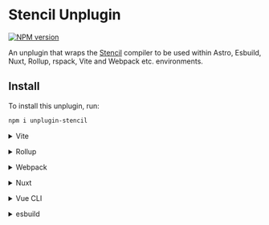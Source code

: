 # Stencil Unplugin

[![NPM version](https://img.shields.io/npm/v/unplugin-stencil?color=a1b858&label=)](https://www.npmjs.com/package/unplugin-stencil)

An unplugin that wraps the [Stencil](https://stenciljs.com/) compiler to be used within Astro, Esbuild, Nuxt, Rollup, rspack, Vite and Webpack etc. environments.

## Install

To install this unplugin, run:

```bash
npm i unplugin-stencil
```

<details>
<summary>Vite</summary><br>

```ts
// vite.config.ts
import stencil from 'unplugin-stencil/vite'

export default defineConfig({
  plugins: [
    stencil({ /* Stencil configuration overwrites */ }),
  ],
})
```

<br></details>

<details>
<summary>Rollup</summary><br>

```ts
// rollup.config.js
import Starter from 'unplugin-stencil/rollup'

export default {
  plugins: [
    Starter({ /* options */ }),
  ],
}
```

<br></details>


<details>
<summary>Webpack</summary><br>

```ts
// webpack.config.js
module.exports = {
  /* ... */
  plugins: [
    require('unplugin-stencil/webpack')({ /* options */ })
  ]
}
```

<br></details>

<details>
<summary>Nuxt</summary><br>

```ts
// nuxt.config.js
export default defineNuxtConfig({
  modules: [
    ['unplugin-stencil/nuxt', { /* options */ }],
  ],
})
```

> This module works for both Nuxt 2 and [Nuxt Vite](https://github.com/nuxt/vite)

<br></details>

<details>
<summary>Vue CLI</summary><br>

```ts
// vue.config.js
module.exports = {
  configureWebpack: {
    plugins: [
      require('unplugin-stencil/webpack')({ /* options */ }),
    ],
  },
}
```

<br></details>

<details>
<summary>esbuild</summary><br>

```ts
// esbuild.config.js
import { build } from 'esbuild'
import Starter from 'unplugin-stencil/esbuild'

build({
  plugins: [Starter()],
})
```

<br></details>
